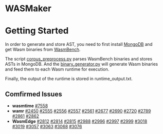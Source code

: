 # WASMaker

# Getting Started
In order to generate and store AST, you need to first install [MongoDB](https://www.mongodb.com/docs/manual/installation/) and get Wasm binaries from [WasmBench](https://github.com/sola-st/WasmBench).

The script [corpus_preprocess.py](https://github.com/WASMAKER/WASMAKER/blob/main/WASMaker/corpus_preprocess.py) parses WasmBench binaries and stores ASTs in MongoDB. 
And the [binary_generator.py](https://github.com/WASMAKER/WASMAKER/blob/main/WASMaker/binary_generator.py) will generate Wasm binaries and feed them to each Wasm runtime for execution. 

Finally, the output of the runtime is stored in runtime_output.txt.



## Comfirmed Issues
- **wasmtime**
[#7558](https://github.com/bytecodealliance/wasmtime/issues/7558)
- **wamr**
[#2450](https://github.com/bytecodealliance/wasm-micro-runtime/issues/2450)
[#2555](https://github.com/bytecodealliance/wasm-micro-runtime/issues/2555)
[#2556](https://github.com/bytecodealliance/wasm-micro-runtime/issues/2556)
[#2557](https://github.com/bytecodealliance/wasm-micro-runtime/issues/2557)
[#2561](https://github.com/bytecodealliance/wasm-micro-runtime/issues/2561)
[#2677](https://github.com/bytecodealliance/wasm-micro-runtime/issues/2677)
[#2690](https://github.com/bytecodealliance/wasm-micro-runtime/issues/2690)
[#2720](https://github.com/bytecodealliance/wasm-micro-runtime/issues/2720)
[#2789](https://github.com/bytecodealliance/wasm-micro-runtime/issues/2789)
[#2861](https://github.com/bytecodealliance/wasm-micro-runtime/issues/2861)
[#2862](https://github.com/bytecodealliance/wasm-micro-runtime/issues/2862)
- **WasmEdge**
[#2812](https://github.com/bytecodealliance/wasm-micro-runtime/issues/2812)
[#2814](https://github.com/bytecodealliance/wasm-micro-runtime/issues/2814)
[#2815](https://github.com/bytecodealliance/wasm-micro-runtime/issues/2815)
[#2988](https://github.com/bytecodealliance/wasm-micro-runtime/issues/2988)
[#2996](https://github.com/bytecodealliance/wasm-micro-runtime/issues/2996)
[#2997](https://github.com/bytecodealliance/wasm-micro-runtime/issues/2997)
[#2999](https://github.com/bytecodealliance/wasm-micro-runtime/issues/2999)
[#3018](https://github.com/bytecodealliance/wasm-micro-runtime/issues/3018)
[#3019](https://github.com/bytecodealliance/wasm-micro-runtime/issues/3019)
[#3057](https://github.com/bytecodealliance/wasm-micro-runtime/issues/3057)
[#3063](https://github.com/bytecodealliance/wasm-micro-runtime/issues/3063)
[#3068](https://github.com/bytecodealliance/wasm-micro-runtime/issues/3068)
[#3076](https://github.com/bytecodealliance/wasm-micro-runtime/issues/3076)

